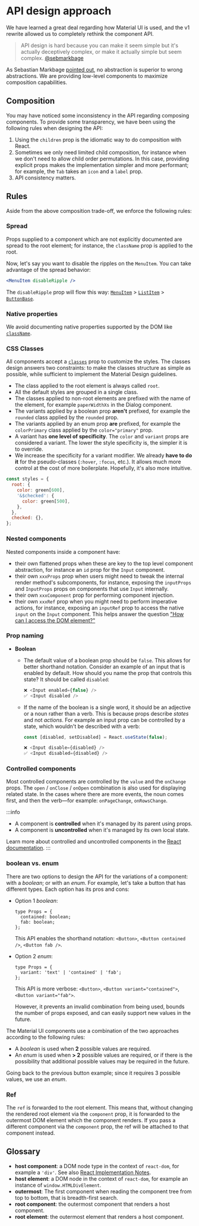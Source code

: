 # API design approach

<p class="description">We have learned a great deal regarding how Material UI is used, and the v1 rewrite allowed us to completely rethink the component API.</p>

> API design is hard because you can make it seem simple but it's actually deceptively complex, or make it actually simple but seem complex.
> [@sebmarkbage](https://x.com/sebmarkbage/status/728433349337841665)

As Sebastian Markbage [pointed out](https://2014.jsconf.eu/speakers/sebastian-markbage-minimal-api-surface-area-learning-patterns-instead-of-frameworks.html), no abstraction is superior to wrong abstractions.
We are providing low-level components to maximize composition capabilities.

## Composition

You may have noticed some inconsistency in the API regarding composing components.
To provide some transparency, we have been using the following rules when designing the API:

1. Using the `children` prop is the idiomatic way to do composition with React.
2. Sometimes we only need limited child composition, for instance when we don't need to allow child order permutations.
   In this case, providing explicit props makes the implementation simpler and more performant; for example, the `Tab` takes an `icon` and a `label` prop.
3. API consistency matters.

## Rules

Aside from the above composition trade-off, we enforce the following rules:

### Spread

Props supplied to a component which are not explicitly documented are spread to the root element;
for instance, the `className` prop is applied to the root.

Now, let's say you want to disable the ripples on the `MenuItem`.
You can take advantage of the spread behavior:

```jsx
<MenuItem disableRipple />
```

The `disableRipple` prop will flow this way: [`MenuItem`](/material-ui/api/menu-item/) > [`ListItem`](/material-ui/api/list-item/) > [`ButtonBase`](/material-ui/api/button-base/).

### Native properties

We avoid documenting native properties supported by the DOM like [`className`](/material-ui/customization/how-to-customize/#overriding-styles-with-class-names).

### CSS Classes

All components accept a [`classes`](/material-ui/customization/how-to-customize/#overriding-styles-with-class-names) prop to customize the styles.
The classes design answers two constraints:
to make the classes structure as simple as possible, while sufficient to implement the Material Design guidelines.

- The class applied to the root element is always called `root`.
- All the default styles are grouped in a single class.
- The classes applied to non-root elements are prefixed with the name of the element, for example `paperWidthXs` in the Dialog component.
- The variants applied by a boolean prop **aren't** prefixed, for example the `rounded` class
  applied by the `rounded` prop.
- The variants applied by an enum prop **are** prefixed, for example the `colorPrimary` class
  applied by the `color="primary"` prop.
- A variant has **one level of specificity**.
  The `color` and `variant` props are considered a variant.
  The lower the style specificity is, the simpler it is to override.
- We increase the specificity for a variant modifier.
  We already **have to do it** for the pseudo-classes (`:hover`, `:focus`, etc.).
  It allows much more control at the cost of more boilerplate.
  Hopefully, it's also more intuitive.

```js
const styles = {
  root: {
    color: green[600],
    '&$checked': {
      color: green[500],
    },
  },
  checked: {},
};
```

### Nested components

Nested components inside a component have:

- their own flattened props when these are key to the top level component abstraction,
  for instance an `id` prop for the `Input` component.
- their own `xxxProps` prop when users might need to tweak the internal render method's subcomponents,
  for instance, exposing the `inputProps` and `InputProps` props on components that use `Input` internally.
- their own `xxxComponent` prop for performing component injection.
- their own `xxxRef` prop when you might need to perform imperative actions,
  for instance, exposing an `inputRef` prop to access the native `input` on the `Input` component.
  This helps answer the question ["How can I access the DOM element?"](/material-ui/getting-started/faq/#how-can-i-access-the-dom-element)

### Prop naming

- **Boolean**

  - The default value of a boolean prop should be `false`. This allows for better shorthand notation. Consider an example of an input that is enabled by default. How should you name the prop that controls this state? It should be called `disabled`:

    ```jsx
    ❌ <Input enabled={false} />
    ✅ <Input disabled />
    ```

  - If the name of the boolean is a single word, it should be an adjective or a noun rather than a verb. This is because props describe _states_ and not _actions_. For example an input prop can be controlled by a state, which wouldn't be described with a verb:

    ```jsx
    const [disabled, setDisabled] = React.useState(false);

    ❌ <Input disable={disabled} />
    ✅ <Input disabled={disabled} />
    ```

### Controlled components

Most controlled components are controlled by the `value` and the `onChange` props.
The `open` / `onClose` / `onOpen` combination is also used for displaying related state.
In the cases where there are more events, the noun comes first, and then the verb—for example: `onPageChange`, `onRowsChange`.

:::info

- A component is **controlled** when it's managed by its parent using props.
- A component is **uncontrolled** when it's managed by its own local state.

Learn more about controlled and uncontrolled components in the [React documentation](https://react.dev/learn/sharing-state-between-components#controlled-and-uncontrolled-components).
:::

### boolean vs. enum

There are two options to design the API for the variations of a component: with a _boolean_; or with an _enum_.
For example, let's take a button that has different types. Each option has its pros and cons:

- Option 1 _boolean_:

  ```tsx
  type Props = {
    contained: boolean;
    fab: boolean;
  };
  ```

  This API enables the shorthand notation:
  `<Button>`, `<Button contained />`, `<Button fab />`.

- Option 2 _enum_:

  ```tsx
  type Props = {
    variant: 'text' | 'contained' | 'fab';
  };
  ```

  This API is more verbose:
  `<Button>`, `<Button variant="contained">`, `<Button variant="fab">`.

  However, it prevents an invalid combination from being used,
  bounds the number of props exposed,
  and can easily support new values in the future.

The Material UI components use a combination of the two approaches according to the following rules:

- A _boolean_ is used when **2** possible values are required.
- An _enum_ is used when **> 2** possible values are required, or if there is the possibility that additional possible values may be required in the future.

Going back to the previous button example; since it requires 3 possible values, we use an _enum_.

### Ref

The `ref` is forwarded to the root element. This means that, without changing the rendered root element
via the `component` prop, it is forwarded to the outermost DOM element which the component
renders. If you pass a different component via the `component` prop, the ref will be attached
to that component instead.

## Glossary

- **host component**: a DOM node type in the context of `react-dom`, for example a `'div'`. See also [React Implementation Notes](https://legacy.reactjs.org/docs/implementation-notes.html#mounting-host-elements).
- **host element**: a DOM node in the context of `react-dom`, for example an instance of `window.HTMLDivElement`.
- **outermost**: The first component when reading the component tree from top to bottom, that is breadth-first search.
- **root component**: the outermost component that renders a host component.
- **root element**: the outermost element that renders a host component.
